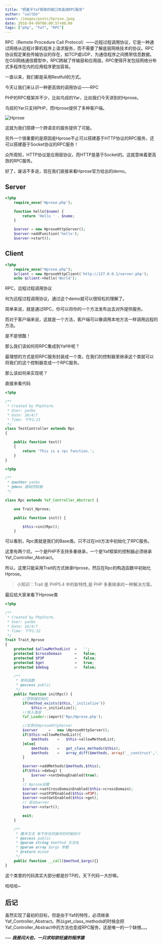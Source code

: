 ```yaml
---
title: "把基于Yaf框架的接口改造成RPC服务"
author: "saltbo"
cover: /images/posts/hprose.jpeg
date: 2018-04-09T00:00:57+08:00
tags: ["php", "Yaf", "RPC"] 
---
```


RPC（Remote Procedure Call Protocol）——远程过程调用协议，它是一种通过网络从远程计算机程序上请求服务，而不需要了解底层网络技术的协议。RPC协议假定某些传输协议的存在，如TCP或UDP，为通信程序之间携带信息数据。在OSI网络通信模型中，RPC跨越了传输层和应用层。RPC使得开发包括网络分布式多程序在内的应用程序更加容易。
<!-- more -->

一直以来，我们都是采用Restfull的方式。

今天让我们来认识一种更高效的调用协议——RPC

PHP的RPC框架并不少，比如鸟叔的Yar，比如我们今天讲到的Hprose。

鸟叔的Yar只支持PHP，而Hprose提供了多种客户端。

![Hprose](http://upload-images.jianshu.io/upload_images/1846751-f32fe5a251bb12e3.png?imageMogr2/auto-orient/strip%7CimageView2/2/w/1240)

这就为我们搭建一个跨语言的服务提供了可能。

另外一个很重要的是原因是Hprose不止可以搭建基于HTTP协议的RPC服务，还可以搭建基于Socket协议的RPC服务！

众所周知，HTTP协议是应用层协议，而HTTP是基于Socket的。这就意味着更高效的RPC服务。

好了，废话不多说，现在我们直接来看Hprose官方给出的demo。

## Server
```php
<?php
    require_once('Hprose.php');

    function hello($name) {
        return 'Hello ' . $name;
    }

    $server = new HproseHttpServer();
    $server->addFunction('hello');
    $server->start();
```

## Client
```php
<?php
    require_once("Hprose.php");
    $client = new HproseHttpClient('http://127.0.0.1/server.php');
    echo $client->hello('World');
```

RPC，远程过程调用协议

何为远程过程调用协议，通过这个demo就可以很轻松的理解了。

简单来说，就是通过RPC，你可以将你的一个方法发布出去对外提供服务。

而对于客户端来说，这就是一个方法，客户端可以像调用本地方法一样调用远程的方法。

是不是很酷！

那么我们该如何将RPC集成到Yaf中呢？

最理想的方式是将RPC服务封装成一个类，在我们的控制器里继承这个类就可以将我们的这个控制器变成一个RPC服务。

那么该如何来实现呢？

直接来看代码

```php
<?php

/**
 * Created by PhpStorm.
 * User: yanbo
 * Date: 16/4/7
 * Time: 下午1:21
 */
class TestController extends Rpc
{

    public function test()
    {
        return 'This is a rpc function.';
    }
}
```

```php
<?php

/**
 * @author yanbo
 * @desc 基础控制器
 */

class Rpc extends Yaf_Controller_Abstract {

    use Trait_Hprose;

    public function init() {

        $this->initRpc();
    }
```

可以看到，Rpc类就是我们的Base类。只不过在init方法中初始化了RPC服务。

这里有两个坑，一个是PHP不支持多重继承，一个是Yaf框架的控制器必须继承Yaf_Controller_Abstract。

所以，这里只能采用Trait的方式继承Hprose，然后在Rpc的构造函数中初始化Hprose。

>小知识：Trait 是 PHP5.4 中的新特性,是 PHP 多重继承的一种解决方案。

最后给大家来看下Hprose类
```php
<?php

/**
 * Created by PhpStorm.
 * User: yanbo
 * Date: 16/4/7
 * Time: 下午1:32
 */
Trait Trait_Hprose
{
    protected $allowMethodList  =   '';
    protected $crossDomain      =   false;
    protected $P3P              =   false;
    protected $get              =   true;
    protected $debug            =   false;

    /**
     * 架构函数
     * @access public
     */
    public function initRpc() {
        //控制器初始化
        if(method_exists($this,'_initialize'))
            $this->_initialize();
        //导入类库
        Yaf_Loader::import('Rpc/Hprose.php');

        //实例化HproseHttpServer
        $server     =   new \HproseHttpServer();
        if($this->allowMethodList){
            $methods    =   $this->allowMethodList;
        }else{
            $methods    =   get_class_methods($this);
            $methods    =   array_diff($methods, array('__construct','__call','_initialize', '__destruct', 'init', 'indexAction'));
        }

        $server->addMethods($methods,$this);
        if($this->debug) {
            $server->setDebugEnabled(true);
        }
        // Hprose设置
        $server->setCrossDomainEnabled($this->crossDomain);
        $server->setP3PEnabled($this->P3P);
        $server->setGetEnabled($this->get);
        // 启动server
        $server->start();

        exit;
    }

    /**
     * 魔术方法 有不存在的操作的时候执行
     * @access public
     * @param string $method 方法名
     * @param array $args 参数
     * @return mixed
     */
    public function __call($method,$args){}
}
```

这个类里的代码其实大部分都是抄TP的，天下代码一大抄嘛。

哈哈哈~

## 后记
虽然实现了最初的目标，但是由于Yaf的特性，必须继承Yaf_Controller_Abstract。所以get_class_methods的时候会把Yaf_Controller_Abstract中的方法也变成RPC服务，这是唯一的一个缺憾。。。

***---***
***我是闫大伯，一只求知欲旺盛的程序猿***
